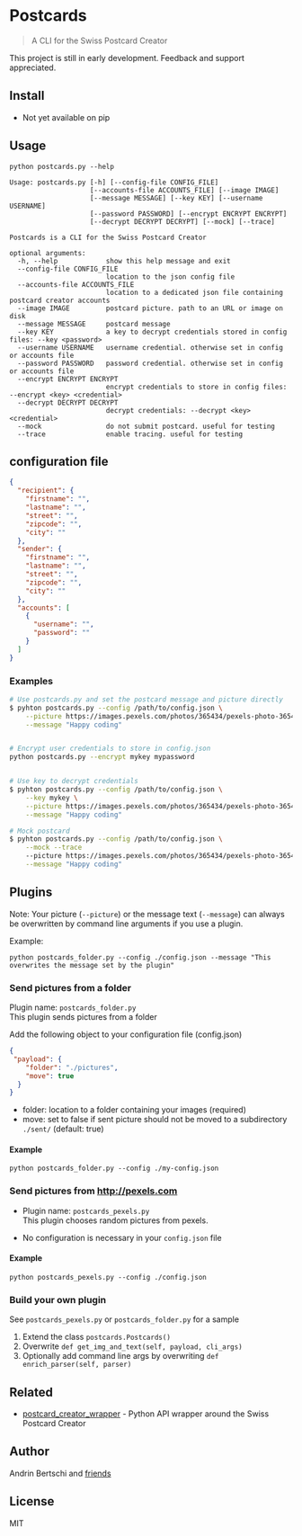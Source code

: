 # Postcards
> A CLI for the Swiss Postcard Creator

This project is still in early development. Feedback and support appreciated.

## Install
- Not yet available on pip

## Usage
```
python postcards.py --help

Usage: postcards.py [-h] [--config-file CONFIG_FILE]
                    [--accounts-file ACCOUNTS_FILE] [--image IMAGE]
                    [--message MESSAGE] [--key KEY] [--username USERNAME]
                    [--password PASSWORD] [--encrypt ENCRYPT ENCRYPT]
                    [--decrypt DECRYPT DECRYPT] [--mock] [--trace]

Postcards is a CLI for the Swiss Postcard Creator

optional arguments:
  -h, --help            show this help message and exit
  --config-file CONFIG_FILE
                        location to the json config file
  --accounts-file ACCOUNTS_FILE
                        location to a dedicated json file containing postcard creator accounts
  --image IMAGE         postcard picture. path to an URL or image on disk
  --message MESSAGE     postcard message
  --key KEY             a key to decrypt credentials stored in config files: --key <password>
  --username USERNAME   username credential. otherwise set in config or accounts file
  --password PASSWORD   password credential. otherwise set in config or accounts file
  --encrypt ENCRYPT ENCRYPT
                        encrypt credentials to store in config files: --encrypt <key> <credential>
  --decrypt DECRYPT DECRYPT
                        decrypt credentials: --decrypt <key> <credential>
  --mock                do not submit postcard. useful for testing
  --trace               enable tracing. useful for testing

```

## configuration file
```json
{
  "recipient": {
    "firstname": "",
    "lastname": "",
    "street": "",
    "zipcode": "",
    "city": ""
  },
  "sender": {
    "firstname": "",
    "lastname": "",
    "street": "",
    "zipcode": "",
    "city": ""
  },
  "accounts": [
    {
      "username": "",
      "password": ""
    }
  ]
}

```

### Examples
```sh
# Use postcards.py and set the postcard message and picture directly
$ pyhton postcards.py --config /path/to/config.json \
    --picture https://images.pexels.com/photos/365434/pexels-photo-365434.jpeg \
    --message "Happy coding"


# Encrypt user credentials to store in config.json
python postcards.py --encrypt mykey mypassword


# Use key to decrypt credentials
$ pyhton postcards.py --config /path/to/config.json \
    --key mykey \
    --picture https://images.pexels.com/photos/365434/pexels-photo-365434.jpeg \
    --message "Happy coding"

# Mock postcard
$ pyhton postcards.py --config /path/to/config.json \
    --mock --trace
    --picture https://images.pexels.com/photos/365434/pexels-photo-365434.jpeg \
    --message "Happy coding"

```


## Plugins
Note: Your picture (`--picture`) or the message text (`--message`) can always be overwritten by command line arguments if you use a plugin.

Example: 
```
python postcards_folder.py --config ./config.json --message "This overwrites the message set by the plugin"
```
### Send pictures from a folder
Plugin name: `postcards_folder.py`  
This plugin sends pictures from a folder

Add the following object to your configuration file (config.json)
```json
{
 "payload": {
    "folder": "./pictures",
    "move": true
  }
}
```

- folder: location to a folder containing your images (required)
- move: set to false if sent picture should not be moved to a subdirectory `./sent/` (default: true)

#### Example
```
python postcards_folder.py --config ./my-config.json
```

### Send pictures from http://pexels.com
- Plugin name: `postcards_pexels.py`  
This plugin chooses random pictures from pexels.

- No configuration is necessary in your `config.json` file

#### Example
```
python postcards_pexels.py --config ./config.json
```

### Build your own plugin
See `postcards_pexels.py` or `postcards_folder.py` for a sample

1. Extend the class `postcards.Postcards()`
2. Overwrite `def get_img_and_text(self, payload, cli_args)`
3. Optionally add command line args by overwriting `def enrich_parser(self, parser)`

## Related
- [postcard_creator_wrapper](https://github.com/abertschi/postcard_creator_wrapper) - Python API wrapper around the Swiss Postcard Creator

## Author
Andrin Bertschi and [friends](https://github.com/abertschi/postcards/graphs/contributors)

## License

MIT
